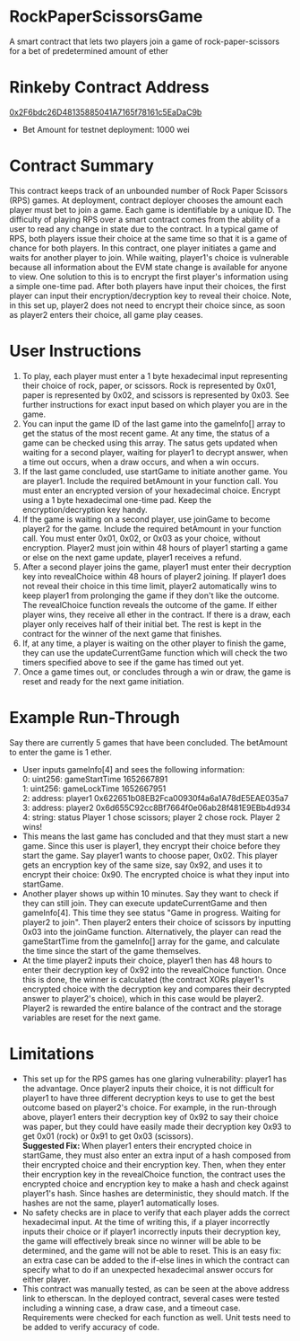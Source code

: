 # RockPaperScissorsGame
A smart contract that lets two players join a game of rock-paper-scissors for a bet of predetermined amount of ether

# Rinkeby Contract Address

[0x2F6bdc26D48135885041A7165f78161c5EaDaC9b](https://rinkeby.etherscan.io/address/0x2f6bdc26d48135885041a7165f78161c5eadac9b)

* Bet Amount for testnet deployment: 1000 wei

# Contract Summary
This contract keeps track of an unbounded number of Rock Paper Scissors (RPS) games. At deployment, contract deployer chooses the amount each player must bet to join a game. Each game is identifiable by a unique ID. The difficulty of playing RPS over a smart contract comes from the ability of a user to read any change in state due to the contract. In a typical game of RPS, both players issue their choice at the same time so that it is a game of chance for both players. In this contract, one player initiates a game and waits for another player to join. While waiting, player1's choice is vulnerable because all information about the EVM state change is available for anyone to view. One solution to this is to encrypt the first player's information using a simple one-time pad. After both players have input their choices, the first player can input their encryption/decryption key to reveal their choice. Note, in this set up, player2 does not need to encrypt their choice since, as soon as player2 enters their choice, all game play ceases.


# User Instructions

1. To play, each player must enter a 1 byte hexadecimal input representing their choice of rock, paper, or scissors. Rock is represented by 0x01, paper is represented by 0x02, and scissors is represented by 0x03. See further instructions for exact input based on which player you are in the game.
2. You can input the game ID of the last game into the gameInfo[] array to get the status of the most recent game. At any time, the status of a game can be checked using this array. The satus gets updated when waiting for a second player, waiting for player1 to decrypt answer, when a time out occurs, when a draw occurs, and when a win occurs.
3. If the last game concluded, use startGame to initiate another game. You are player1. Include the required betAmount in your function call. You must enter an encrypted version of your hexadecimal choice. Encrypt using a 1 byte hexadecimal one-time pad. Keep the encryption/decryption key handy.
4. If the game is waiting on a second player, use joinGame to become player2 for the game. Include the required betAmount in your function call. You must enter 0x01, 0x02, or 0x03 as your choice, without encryption. Player2 must join within 48 hours of player1 starting a game or else on the next game update, player1 receives a refund.
5. After a second player joins the game, player1 must enter their decryption key into revealChoice within 48 hours of player2 joining. If player1 does not reveal their choice in this time limit, player2 automatically wins to keep player1 from prolonging the game if they don't like the outcome. The revealChoice function reveals the outcome of the game. If either player wins, they receive all ether in the contract. If there is a draw, each player only receives half of their initial bet. The rest is kept in the contract for the winner of the next game that finishes.
6. If, at any time, a player is waiting on the other player to finish the game, they can use the updateCurrentGame function which will check the two timers specified above to see if the game has timed out yet.
7. Once a game times out, or concludes through a win or draw, the game is reset and ready for the next game initiation.


# Example Run-Through
Say there are currently 5 games that have been concluded. The betAmount to enter the game is 1 ether.

* User inputs gameInfo[4] and sees the following information: <br>
   0: uint256: gameStartTime 1652667891 <br>
   1: uint256: gameLockTime 1652667951 <br>
   2: address: player1 0x622651b08EB2Fca00930f4a6a1A78dE5EAE035a7 <br>
   3: address: player2 0x6d655C92cc8Bf7664f0e06ab28f481E9EBb4d934 <br>
   4: string: status Player 1 chose scissors; player 2 chose rock. Player 2 wins! <br>
* This means the last game has concluded and that they must start a new game. Since this user is player1, they encrypt their choice before they start the game. Say player1 wants to choose paper, 0x02. This player gets an encryption key of the same size, say 0x92, and uses it to encrypt their choice: 0x90. The encrypted choice is what they input into startGame.
* Another player shows up within 10 minutes. Say they want to check if they can still join. They can execute updateCurrentGame and then gameInfo[4]. This time they see status "Game in progress. Waiting for player2 to join". Then player2 enters their choice of scissors by inputting 0x03 into the joinGame function. Alternatively, the player can read the gameStartTime from the gameInfo[] array for the game, and calculate the time since the start of the game themselves.
* At the time player2 inputs their choice, player1 then has 48 hours to enter their decryption key of 0x92 into the revealChoice function. Once this is done, the winner is calculated (the contract XORs player1's encrypted choice with the decryption key and compares their decrypted answer to player2's choice), which in this case would be player2. Player2 is rewarded the entire balance of the contract and the storage variables are reset for the next game.


# Limitations

* This set up for the RPS games has one glaring vulnerability: player1 has the advantage. Once player2 inputs their choice, it is not difficult for player1 to have three different decryption keys to use to get the best outcome based on player2's choice. For example, in the run-through above, player1 enters their decryption key of 0x92 to say their choice was paper, but they could have easily made their decryption key 0x93 to get 0x01 (rock) or 0x91 to get 0x03 (scissors). <br>
<b> Suggested Fix: </b> When player1 enters their encrypted choice in startGame, they must also enter an extra input of a hash composed from their encrypted choice and their encryption key. Then, when they enter their encryption key in the revealChoice function, the contract uses the encrypted choice and encryption key to make a hash and check against player1's hash. Since hashes are deterministic, they should match. If the hashes are not the same, player1 automatically loses.
* No safety checks are in place to verify that each player adds the correct hexadecimal input. At the time of writing this, if a player incorrectly inputs their choice or if player1 incorrectly inputs their decryption key, the game will effectively break since no winner will be able to be determined, and the game will not be able to reset. This is an easy fix: an extra case can be added to the if-else lines in which the contract can specify what to do if an unexpected hexadecimal answer occurs for either player.
* This contract was manually tested, as can be seen at the above address link to etherscan. In the deployed contract, several cases were tested including a winning case, a draw case, and a timeout case. Requirements were checked for each function as well. Unit tests need to be added to verify accuracy of code.


